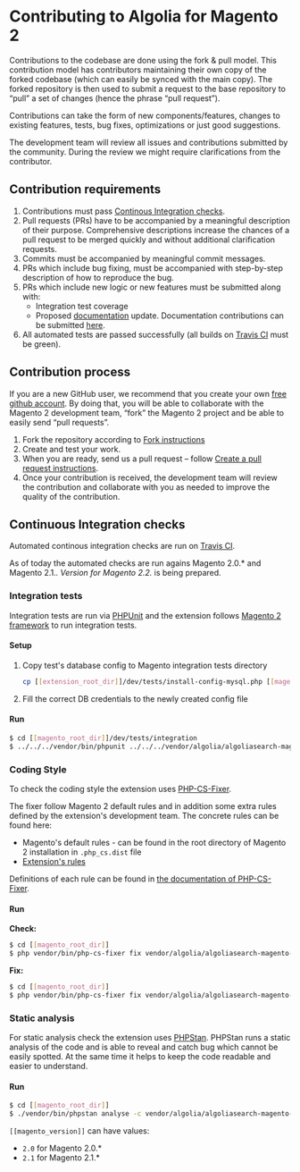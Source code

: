 # Contributing to Algolia for Magento 2

Contributions to the codebase are done using the fork & pull model.
This contribution model has contributors maintaining their own copy of the forked codebase (which can easily be synced with the main copy). The forked repository is then used to submit a request to the base repository to “pull” a set of changes (hence the phrase “pull request”).

Contributions can take the form of new components/features, changes to existing features, tests, bug fixes, optimizations or just good suggestions.

The development team will review all issues and contributions submitted by the community. During the review we might require clarifications from the contributor.


## Contribution requirements

1. Contributions must pass [Continous Integration checks]().
2. Pull requests (PRs) have to be accompanied by a meaningful description of their purpose. Comprehensive descriptions increase the chances of a pull request to be merged quickly and without additional clarification requests.
3. Commits must be accompanied by meaningful commit messages.
4. PRs which include bug fixing, must be accompanied with step-by-step description of how to reproduce the bug.
5. PRs which include new logic or new features must be submitted along with:
	* Integration test coverage
	* Proposed [documentation](https://community.algolia.com/magento/) update. Documentation contributions can be submitted [here](https://github.com/algolia/magento).
6. All automated tests are passed successfully (all builds on [Travis CI](https://travis-ci.org/algolia/algoliasearch-magento-2/) must be green).

## Contribution process

If you are a new GitHub user, we recommend that you create your own [free github account](https://github.com/signup/free). By doing that, you will be able to collaborate with the Magento 2 development team, “fork” the Magento 2 project and be able to easily send “pull requests”.

1. Fork the repository according to [Fork instructions](https://help.github.com/articles/fork-a-repo/)
2. Create and test your work.
3. When you are ready, send us a pull request – follow [Create a pull request instructions](https://help.github.com/articles/about-pull-requests/).
4. Once your contribution is received, the development team will review the contribution and collaborate with you as needed to improve the quality of the contribution.

## Continuous Integration checks

Automated continous integration checks are run on [Travis CI](https://travis-ci.org/algolia/algoliasearch-magento-2/).

As of today the automated checks are run agains Magento 2.0.* and Magento 2.1.*.
Version for Magento 2.2.* is being prepared.

### Integration tests

Integration tests are run via [PHPUnit](https://phpunit.de/) and the extension follows [Magento 2 framework](https://devdocs.magento.com/guides/v2.2/test/integration/integration_test_execution.html) to run integration tests. 

#### Setup

1. Copy test's database config to Magento integration tests directory
	```bash
	cp [[extension_root_dir]]/dev/tests/install-config-mysql.php [[magento_root_dir]]/dev/tests/integration/etc/install-config-mysql.php
	```
2. Fill the correct DB credentials to the newly created config file

#### Run

```bash
$ cd [[magento_root_dir]]/dev/tests/integration
$ ../../../vendor/bin/phpunit ../../../vendor/algolia/algoliasearch-magento-2/Test
```

### Coding Style

To check the coding style the extension uses [PHP-CS-Fixer](https://github.com/FriendsOfPHP/PHP-CS-Fixer).

The fixer follow Magento 2 default rules and in addition some extra rules defined by the extension's development team. The concrete rules can be found here:
- Magento's default rules - can be found in the root directory of Magento 2 installation in `.php_cs.dist` file
- [Extension's rules](https://github.com/algolia/algoliasearch-magento-2/blob/master/.php_cs)

Definitions of each rule can be found in [the documentation of PHP-CS-Fixer](https://github.com/FriendsOfPHP/PHP-CS-Fixer#usage). 

#### Run

**Check:**
```bash
$ cd [[magento_root_dir]]
$ php vendor/bin/php-cs-fixer fix vendor/algolia/algoliasearch-magento-2 --config=vendor/algolia/algoliasearch-magento-2/.php_cs -v --using-cache=no --allow-risky=yes --dry-run
```

**Fix:**
```bash
$ cd [[magento_root_dir]]
$ php vendor/bin/php-cs-fixer fix vendor/algolia/algoliasearch-magento-2 --config=vendor/algolia/algoliasearch-magento-2/.php_cs -v --using-cache=no --allow-risky=yes
```

### Static analysis

For static analysis check the extension uses [PHPStan](https://github.com/phpstan/phpstan).
PHPStan runs a static analysis of the code and is able to reveal and catch bug which cannot be easily spotted.
At the same time it helps to keep the code readable and easier to understand.

#### Run

```bash
$ cd [[magento_root_dir]] 
$ ./vendor/bin/phpstan analyse -c vendor/algolia/algoliasearch-magento-2/phpstan-travis-[[magento_version]].neon --level max vendor/algolia/algoliasearch-magento-2
```

`[[magento_version]]` can have values:
- `2.0` for Magento 2.0.*
- `2.1` for Magento 2.1.*
